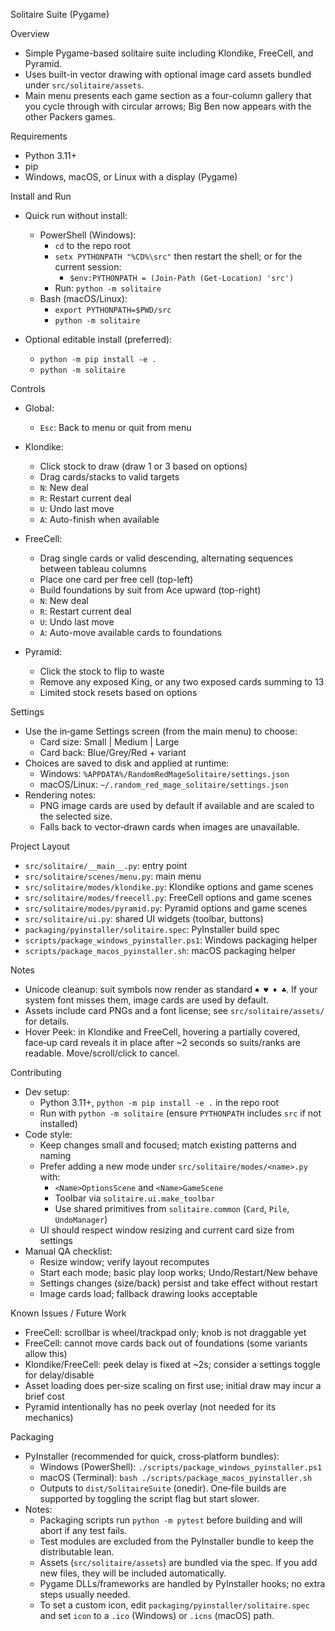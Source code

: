 Solitaire Suite (Pygame)

Overview
- Simple Pygame-based solitaire suite including Klondike, FreeCell, and Pyramid.
- Uses built-in vector drawing with optional image card assets bundled under `src/solitaire/assets`.
- Main menu presents each game section as a four-column gallery that you cycle through with circular arrows; Big Ben now appears with the other Packers games.

Requirements
- Python 3.11+
- pip
- Windows, macOS, or Linux with a display (Pygame)

Install and Run
- Quick run without install:
  - PowerShell (Windows):
    - `cd` to the repo root
    - `setx PYTHONPATH "%CD%\src"` then restart the shell; or for the current session:
      - `$env:PYTHONPATH = (Join-Path (Get-Location) 'src')`
    - Run: `python -m solitaire`
  - Bash (macOS/Linux):
    - `export PYTHONPATH=$PWD/src`
    - `python -m solitaire`

- Optional editable install (preferred):
  - `python -m pip install -e .`
  - `python -m solitaire`

Controls
- Global:
  - `Esc`: Back to menu or quit from menu

- Klondike:
  - Click stock to draw (draw 1 or 3 based on options)
  - Drag cards/stacks to valid targets
  - `N`: New deal
  - `R`: Restart current deal
  - `U`: Undo last move
  - `A`: Auto-finish when available

- FreeCell:
  - Drag single cards or valid descending, alternating sequences between tableau columns
  - Place one card per free cell (top-left)
  - Build foundations by suit from Ace upward (top-right)
  - `N`: New deal
  - `R`: Restart current deal
  - `U`: Undo last move
  - `A`: Auto-move available cards to foundations

- Pyramid:
  - Click the stock to flip to waste
  - Remove any exposed King, or any two exposed cards summing to 13
  - Limited stock resets based on options

Settings
- Use the in‑game Settings screen (from the main menu) to choose:
  - Card size: Small | Medium | Large
  - Card back: Blue/Grey/Red + variant
- Choices are saved to disk and applied at runtime:
  - Windows: `%APPDATA%/RandomRedMageSolitaire/settings.json`
  - macOS/Linux: `~/.random_red_mage_solitaire/settings.json`
- Rendering notes:
  - PNG image cards are used by default if available and are scaled to the selected size.
  - Falls back to vector‑drawn cards when images are unavailable.

Project Layout
- `src/solitaire/__main__.py`: entry point
- `src/solitaire/scenes/menu.py`: main menu
- `src/solitaire/modes/klondike.py`: Klondike options and game scenes
- `src/solitaire/modes/freecell.py`: FreeCell options and game scenes
- `src/solitaire/modes/pyramid.py`: Pyramid options and game scenes
- `src/solitaire/ui.py`: shared UI widgets (toolbar, buttons)
 - `packaging/pyinstaller/solitaire.spec`: PyInstaller build spec
 - `scripts/package_windows_pyinstaller.ps1`: Windows packaging helper
 - `scripts/package_macos_pyinstaller.sh`: macOS packaging helper

Notes
- Unicode cleanup: suit symbols now render as standard `♠ ♥ ♦ ♣`. If your system font misses them, image cards are used by default.
- Assets include card PNGs and a font license; see `src/solitaire/assets/` for details.
 - Hover Peek: in Klondike and FreeCell, hovering a partially covered, face‑up card reveals it in place after ~2 seconds so suits/ranks are readable. Move/scroll/click to cancel.

Contributing
- Dev setup:
  - Python 3.11+, `python -m pip install -e .` in the repo root
  - Run with `python -m solitaire` (ensure `PYTHONPATH` includes `src` if not installed)
- Code style:
  - Keep changes small and focused; match existing patterns and naming
  - Prefer adding a new mode under `src/solitaire/modes/<name>.py` with:
    - `<Name>OptionsScene` and `<Name>GameScene`
    - Toolbar via `solitaire.ui.make_toolbar`
    - Use shared primitives from `solitaire.common` (`Card`, `Pile`, `UndoManager`)
  - UI should respect window resizing and current card size from settings
- Manual QA checklist:
  - Resize window; verify layout recomputes
  - Start each mode; basic play loop works; Undo/Restart/New behave
  - Settings changes (size/back) persist and take effect without restart
  - Image cards load; fallback drawing looks acceptable

Known Issues / Future Work
- FreeCell: scrollbar is wheel/trackpad only; knob is not draggable yet
- FreeCell: cannot move cards back out of foundations (some variants allow this)
- Klondike/FreeCell: peek delay is fixed at ~2s; consider a settings toggle for delay/disable
- Asset loading does per‑size scaling on first use; initial draw may incur a brief cost
- Pyramid intentionally has no peek overlay (not needed for its mechanics)

Packaging
- PyInstaller (recommended for quick, cross‑platform bundles):
  - Windows (PowerShell): `./scripts/package_windows_pyinstaller.ps1`
  - macOS (Terminal): `bash ./scripts/package_macos_pyinstaller.sh`
  - Outputs to `dist/SolitaireSuite` (onedir). One‑file builds are supported by toggling the script flag but start slower.
- Notes:
  - Packaging scripts run `python -m pytest` before building and will abort if any test fails.
  - Test modules are excluded from the PyInstaller bundle to keep the distributable lean.
  - Assets (`src/solitaire/assets`) are bundled via the spec. If you add new files, they will be included automatically.
  - Pygame DLLs/frameworks are handled by PyInstaller hooks; no extra steps usually needed.
  - To set a custom icon, edit `packaging/pyinstaller/solitaire.spec` and set `icon` to a `.ico` (Windows) or `.icns` (macOS) path.
